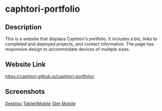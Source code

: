 # caphtori-portfolio

## Description

This is a website that displays Caphtori's portfolio.  It includes a bio, links to completed and deployed projects, and contact information.  The page has responsive design to accommodate devices of multiple sizes.

## Website Link

https://caphtori.github.io/caphtori-portfolio/

## Screenshots

[Desktop](./assets/images/caphtori-portfolio-desktop-capture.png)
[Tablet/Mobile](./assets/images/caphtori-portfolio-mobile-capture.png)
[Slim Mobile](./assets/images/caphtori-portfolio-slimmobile-capture.png)
